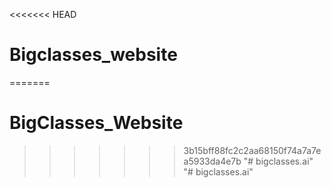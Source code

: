 <<<<<<< HEAD
# Bigclasses_website
=======
# BigClasses_Website
>>>>>>> 3b15bff88fc2c2aa68150f74a7a7ea5933da4e7b
"# bigclasses.ai" 
"# bigclasses.ai" 
